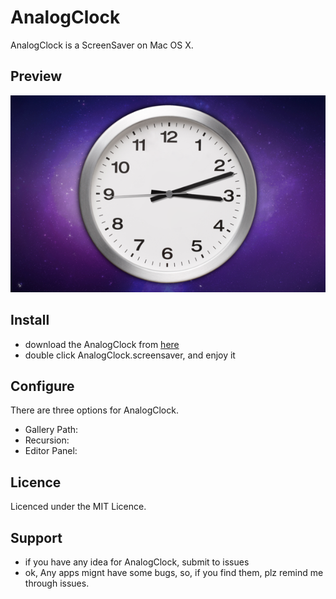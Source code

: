 AnalogClock
===========

AnalogClock is a ScreenSaver on Mac OS X.

## Preview

<img src="preview.png" alt="AnalogClock" />

## Install

- download the AnalogClock from [here](http://pan.baidu.com/share/link?shareid=630291&uk=1562291124)
- double click AnalogClock.screensaver, and enjoy it

## Configure

There are three options for AnalogClock.

- Gallery Path: 
- Recursion:
- Editor Panel:

## Licence

Licenced under the MIT Licence.
 
## Support

- if you have any idea for AnalogClock, submit to issues
- ok, Any apps mignt have some bugs, so, if you find them, plz remind me through issues.
